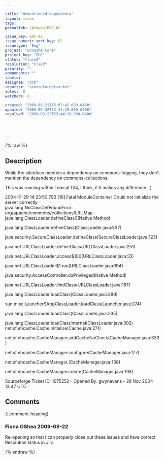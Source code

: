 ```yaml
---

title: "Unmentioned dependency"
layout: issue
tags: 
permalink: /browse/EHC-82

issue_key: EHC-82
issue_numeric_sort_key: 82
issuetype: "Bug"
project: "Ehcache Core"
project_key: "EHC"
status: "Closed"
resolution: "Fixed"
priority: ""
components: ""
labels: 
assignee: "drb"
reporter: "sourceforgetracker"
votes:  0
watchers: 0

created: "2009-09-21T15:07:42.000-0400"
updated: "2009-09-22T23:44:29.000-0400"
resolved: "2009-09-22T23:44:29.000-0400"




---
```


{% raw %}

## Description

<div markdown="1" class="description">

While the site/docs mention a dependency on
commons-logging, they don't mention the dependency on
commons-collections.

 This was running within Tomcat (V4, I think, if it
makes any difference...)

2004-11-29 14:23:50.793 [10] Fatal     ModuleContainer
     Could not initialize the server correctly        
java.lang.NoClassDefFoundError:
org/apache/commons/collections/LRUMap
         java.lang.ClassLoader.defineClass0(Native Method)
        
java.lang.ClassLoader.defineClass(ClassLoader.java:537)
        
java.security.SecureClassLoader.defineClass(SecureClassLoader.java:123)
        
java.net.URLClassLoader.defineClass(URLClassLoader.java:251)
        
java.net.URLClassLoader.access$100(URLClassLoader.java:55)
        
java.net.URLClassLoader$1.run(URLClassLoader.java:194)
        
java.security.AccessController.doPrivileged(Native Method)
        
java.net.URLClassLoader.findClass(URLClassLoader.java:187)
        
java.lang.ClassLoader.loadClass(ClassLoader.java:289)
        
sun.misc.Launcher$AppClassLoader.loadClass(Launcher.java:274)
        
java.lang.ClassLoader.loadClass(ClassLoader.java:235)
        
java.lang.ClassLoader.loadClassInternal(ClassLoader.java:302)
         net.sf.ehcache.Cache.initialise(Cache.java:271)
        
net.sf.ehcache.CacheManager.addCacheNoCheck(CacheManager.java:333)
        
net.sf.ehcache.CacheManager.configure(CacheManager.java:177)
        
net.sf.ehcache.CacheManager.<init>(CacheManager.java:138)
        
net.sf.ehcache.CacheManager.create(CacheManager.java:193)


Sourceforge Ticket ID: 1075252 - Opened By: gwynevans - 29 Nov 2004 13:47 UTC

</div>

## Comments


{:.comment-heading}
### **Fiona OShea** <span class="date">2009-09-22</span>

<div markdown="1" class="comment">

Re-opening so that I can properly close out these issues and have correct Resolution status in Jira

</div>



{% endraw %}
